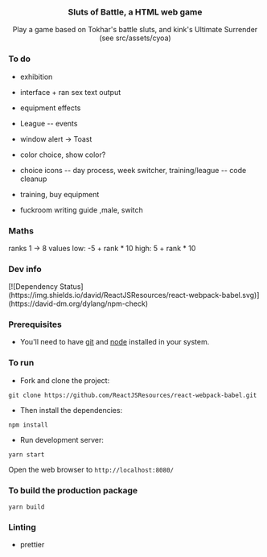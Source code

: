 <p align="center">
    <h3 align="center">Sluts of Battle, a HTML web game<br></h3>
</p>

<p align="center">
  Play a game based on Tokhar's battle sluts, and kink's Ultimate Surrender (see src/assets/cyoa)
</p>

### To do

- exhibition
- interface + ran sex text output
- equipment effects

- League
  -- events
- window alert -> Toast
- color choice, show color?
- choice icons
  -- day process, week switcher, training/league
  -- code cleanup
- training, buy equipment
- fuckroom writing guide ,male, switch 

### Maths

ranks 1 -> 8
values 
low: -5 + rank * 10
high: 5 + rank * 10
### Dev info

<div class="center">
  [![Dependency Status](https://img.shields.io/david/ReactJSResources/react-webpack-babel.svg)](https://david-dm.org/dylang/npm-check)
</div>

### Prerequisites

- You'll need to have [git](https://git-scm.com/) and [node](https://nodejs.org/en/) installed in your system.

### To run

- Fork and clone the project:

```
git clone https://github.com/ReactJSResources/react-webpack-babel.git
```

- Then install the dependencies:

```
npm install
```

- Run development server:

```
yarn start
```

Open the web browser to `http://localhost:8080/`

### To build the production package

```
yarn build
```

### Linting

- prettier
